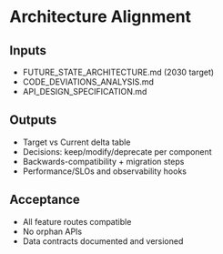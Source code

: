 # Architecture Alignment

## Inputs
- FUTURE_STATE_ARCHITECTURE.md (2030 target)
- CODE_DEVIATIONS_ANALYSIS.md
- API_DESIGN_SPECIFICATION.md

## Outputs
- Target vs Current delta table
- Decisions: keep/modify/deprecate per component
- Backwards-compatibility + migration steps
- Performance/SLOs and observability hooks

## Acceptance
- All feature routes compatible
- No orphan APIs
- Data contracts documented and versioned
